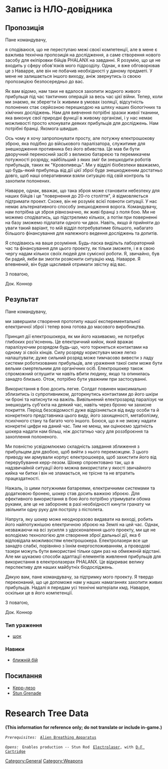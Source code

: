 # Запис із НЛО-довідника

## Пропозиція

Пане командувачу,

я сподіваюся, що не переступаю межі своєї компетенції, але в мене є
важлива технічна пропозиція на дослідження, а саме створення нового
засобу для екіпіровки бійців PHALANX на завданні. Я розумію, що це не
входить у сферу обов'язків мого підрозділу. Однак, я вже обговорював це
з Наварре, але він не побачив необхідності у даному предметі. У мене не
залишається іншого виходу, аніж звернутись із своєю пропозицією
безпосередньо до вас.

Як вам відомо, нам таки не вдалося захопити жодного живого прибульця під
час тактичних операцій за весь час цієї війни. Тепер, коли ми знаємо, як
зберегти їх живими в умовах ізоляції, відсутність полонених стає
серйозною перешкодою на шляху наших біологічних та хімічних досліджень.
Нам для вивчення потрібні зразки живої тканини, яка виконує свої
природні функції в живому організмі, і у нас немає можливості просто
клонувати деяких прибульців для досліджень. Нам потрібні бранці. Якомога
швидше.

Ось чому я хочу запропонувати просту, але потужну електрошокову зброю,
яка подібно до військового паралізатора, служитиме для знешкодження
противника без його вбивства. Це мав би бути дворучний переносний засіб
з великою батареєю та перемикачем потужності розряду, найбільший з яких
зміг би знешкодити роботів прибульців, таких як "Кровопивець". Ми у
відділі біобезпеки вважаємо, що будь-який прибулець від дії цієї зброї
буде знешкодженим достатньо довго, щоб наші оперативники взяли ситуацію
під свій контроль та захопили полонених.

Наварре, однак, вважає, що така зброя може становити небезпеку для наших
бійців і це "повернення до 20-го століття", й відмовляється підтримати
проект. Схоже, він не розуміє всієї повноти ситуації. У нас немає
альтернативного способу знешкодження ворога. Командувачу, нам потрібна
ця зброя рівнозначно, як живі бранці з поля бою. Ми не можемо
сподіватись, що підстрелимо кількох, а потім при поверненні на базу
зможемо підлатати одного чи двох. Навіть, якщо й прийняти до уваги такий
варіант, то мій відділ потребуватиме більшого, набагато більшого
фінансування для належного ведення досліджень та допитів.

Я сподіваюсь на ваше розуміння. Будь-ласка видільть лабораторний час та
фінансування для цього проекту, як тільки зможете, і я в свою чергу
надам кількох своїх людей для сумісної роботи. Я, звичайно, був би
радий, якби ви змогли розяснити ситуацію кмд. Наварре. Я впевнений, він
буде щасливий отримати звістку від вас.

З повагою,

Док. Коннор

## Результат

Пане командувачу,

ми завершили створення прототипу нашої експерементальної електричної
зброї і тепер вона готова до масового виробництва.

Принцип дії електрошокера, як ми його називаємо, не потребує глибоких
роз'ясненнь. Це електричний кийок, який вражає паралізуючим розрядом
будь-що, чого торкнеться контактами на одному зі своїх кінців. Силу
розряду користувач може легко налаштувати; дуже сильний розряд може
тимчасово вивести з ладу системи роботизованих прибульців, але ураження
такої сили може бути вельми смертельним для органічних осіб.
Електрошокер також спроможний оглушити чи навіть вбити людину, якщо та
опинилась занадто близько. Отож, потрібно бути уважним при застосуванні.

Використання в бою досить легке. Солдат повинен максимально зблизитись
із супротивником, доторкнутись контактами до його шкіри чи броні та
натиснути на важіль. Вивільнений електрозаряд паралізує чи знешкодить
суб'єкта на деякий час, навіть через броню чи захисне покриття. Період
безсвідомості дуже відрізняється від виду особи та й конкретного
представника цього виду, його захищеності, метаболізму, психічного стану
та багато чого іншого. Боюся, що я не зможу надати конкретні цифри на
даний час. Тим не менш, ми оцінюємо здатність шокера надати нам більш,
ніж достатньо часу для роззброєння та захоплення полоненого.

Ми повністю усвідомлюємо складність завдання зближення з прибульцем для
двобою, щоб вийти з нього переможцем. З цього приводу ми армували корпус
електрошокера, щоб захистити його від перерубування керр-лезом. Шокер
спроектовано так, що в надзвичайній ситуації його можна використати у
якості звичайного кийка чи битки і він не зламається, не трісне та не
втратить працездатності.

Нажаль, із цими потужними батареями, електричними системами та
додатковою бронею, шокер став досить важкою зброєю. Для ефективного
використання в бою його потрібно утримувати обома руками, але це не
забороняє в разі необхідності кинути гранату чи звільнити одну руку для
пострілу з пістолета.

Напруга, яку шокер може неодноразово видавати на виході, робить його
найпотужнішою електричною зброєю на Землі на цей час. Однак, незважаючи
на всі зусилля з удосконалення цього проекту, ми ще не володіємо
технологією для створення зброї дальньої дії, яка б відповідала
можливостям електрошокера. Електролазери все ще занадто слабкі,
порівняно з їхнім енергоспоживанням, а проводові тазери можуть бути
використані тільки один раз на обмеженій відстані. Але ми шукаємо
способи адаптації елементів живлення прибульців для використання в
електролазерах PHALANX. Це відкриває велику перспективу для наших
майбутніх біодосліджень.

Дякую вам, пане командувачу, за підтримку мого проекту. Я твердо
переконаний, що це допоможе нам у наших намаганнях захопити живих
прибульців. Надалі я передам усі технічні матеріали кмд. Наварре,
оскільки це в його компетенції.

З повагою,

Док. Коннор

### Тип ураження

- [шок](Ураження/шок "wikilink")

### Навики

- [ближній бій](Навики/ближній "wikilink")

## Посилання

- [Керр-лезо](Translation:Kerrblade_txt/uk "wikilink")
- [Stun Grenade](Translation:Stungren_txt/uk "wikilink")

# Research Tree Data

**(This information for reference only; do not translate or include
in-game.)**

*`Prerequisites:`*
` `[`Alien Breathing Apparatus`](Research/Alien_Breathing_Apparatus "wikilink")

*`Opens:`*
` Enables production -- Stun Rod`
` `[`Electrolaser`](Equipment/Primary_Weapons/Electrolaser "wikilink")`, with `[`D-F Cartridge`](Equipment/Ammunition/D-F_Cartridge "wikilink")

[Category:General](Category:General "wikilink")
[Category:Weapons](Category:Weapons "wikilink")
